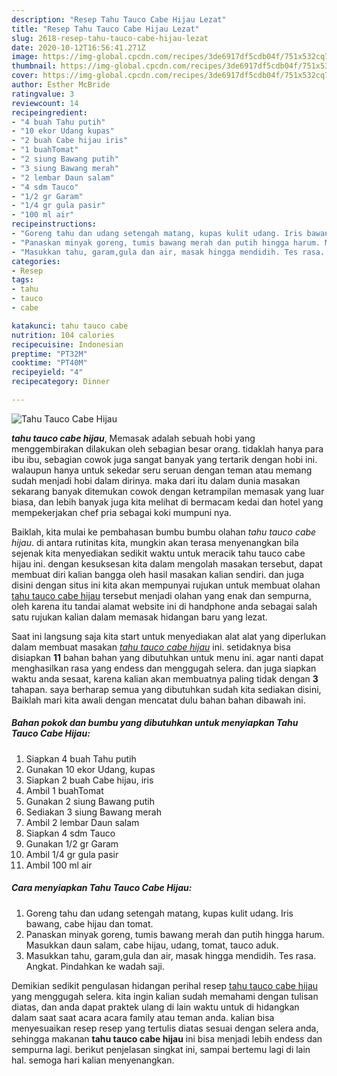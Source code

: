```yaml
---
description: "Resep Tahu Tauco Cabe Hijau Lezat"
title: "Resep Tahu Tauco Cabe Hijau Lezat"
slug: 2618-resep-tahu-tauco-cabe-hijau-lezat
date: 2020-10-12T16:56:41.271Z
image: https://img-global.cpcdn.com/recipes/3de6917df5cdb04f/751x532cq70/tahu-tauco-cabe-hijau-foto-resep-utama.jpg
thumbnail: https://img-global.cpcdn.com/recipes/3de6917df5cdb04f/751x532cq70/tahu-tauco-cabe-hijau-foto-resep-utama.jpg
cover: https://img-global.cpcdn.com/recipes/3de6917df5cdb04f/751x532cq70/tahu-tauco-cabe-hijau-foto-resep-utama.jpg
author: Esther McBride
ratingvalue: 3
reviewcount: 14
recipeingredient:
- "4 buah Tahu putih"
- "10 ekor Udang kupas"
- "2 buah Cabe hijau iris"
- "1 buahTomat"
- "2 siung Bawang putih"
- "3 siung Bawang merah"
- "2 lembar Daun salam"
- "4 sdm Tauco"
- "1/2 gr Garam"
- "1/4 gr gula pasir"
- "100 ml air"
recipeinstructions:
- "Goreng tahu dan udang setengah matang, kupas kulit udang. Iris bawang, cabe hijau dan tomat."
- "Panaskan minyak goreng, tumis bawang merah dan putih hingga harum. Masukkan daun salam, cabe hijau, udang, tomat, tauco aduk."
- "Masukkan tahu, garam,gula dan air, masak hingga mendidih. Tes rasa. Angkat. Pindahkan ke wadah saji."
categories:
- Resep
tags:
- tahu
- tauco
- cabe

katakunci: tahu tauco cabe 
nutrition: 104 calories
recipecuisine: Indonesian
preptime: "PT32M"
cooktime: "PT40M"
recipeyield: "4"
recipecategory: Dinner

---
```



![Tahu Tauco Cabe Hijau](https://img-global.cpcdn.com/recipes/3de6917df5cdb04f/751x532cq70/tahu-tauco-cabe-hijau-foto-resep-utama.jpg)

<b><i>tahu tauco cabe hijau</i></b>, Memasak adalah sebuah hobi yang menggembirakan dilakukan oleh sebagian besar orang. tidaklah hanya para ibu ibu, sebagian cowok juga sangat banyak yang tertarik dengan hobi ini. walaupun hanya untuk sekedar seru seruan dengan teman atau memang sudah menjadi hobi dalam dirinya. maka dari itu dalam dunia masakan sekarang banyak ditemukan cowok dengan ketrampilan memasak yang luar biasa, dan lebih banyak juga kita melihat di bermacam kedai dan hotel yang mempekerjakan chef pria sebagai koki mumpuni nya.

Baiklah, kita mulai ke pembahasan bumbu bumbu olahan <i>tahu tauco cabe hijau</i>. di antara rutinitas kita, mungkin akan terasa menyenangkan bila sejenak kita menyediakan sedikit waktu untuk meracik tahu tauco cabe hijau ini. dengan kesuksesan kita dalam mengolah masakan tersebut, dapat membuat diri kalian bangga oleh hasil masakan kalian sendiri. dan juga disini dengan situs ini kita akan mempunyai rujukan untuk membuat olahan <u>tahu tauco cabe hijau</u> tersebut menjadi olahan yang enak dan sempurna, oleh karena itu tandai alamat website ini di handphone anda sebagai salah satu rujukan kalian dalam memasak hidangan baru yang lezat.




Saat ini langsung saja kita start untuk menyediakan alat alat yang diperlukan dalam membuat masakan <u><i>tahu tauco cabe hijau</i></u> ini. setidaknya bisa disiapkan <b>11</b> bahan bahan yang dibutuhkan untuk menu ini. agar nanti dapat menghasilkan rasa yang endess dan menggugah selera. dan juga siapkan waktu anda sesaat, karena kalian akan membuatnya paling tidak dengan <b>3</b> tahapan. saya berharap semua yang dibutuhkan sudah kita sediakan disini, Baiklah mari kita awali dengan mencatat dulu bahan bahan dibawah ini.

<!--inarticleads1-->

##### Bahan pokok dan bumbu yang dibutuhkan untuk menyiapkan Tahu Tauco Cabe Hijau:

1. Siapkan 4 buah Tahu putih
1. Gunakan 10 ekor Udang, kupas
1. Siapkan 2 buah Cabe hijau, iris
1. Ambil 1 buahTomat
1. Gunakan 2 siung Bawang putih
1. Sediakan 3 siung Bawang merah
1. Ambil 2 lembar Daun salam
1. Siapkan 4 sdm Tauco
1. Gunakan 1/2 gr Garam
1. Ambil 1/4 gr gula pasir
1. Ambil 100 ml air




<!--inarticleads2-->

##### Cara menyiapkan Tahu Tauco Cabe Hijau:

1. Goreng tahu dan udang setengah matang, kupas kulit udang. Iris bawang, cabe hijau dan tomat.
1. Panaskan minyak goreng, tumis bawang merah dan putih hingga harum. Masukkan daun salam, cabe hijau, udang, tomat, tauco aduk.
1. Masukkan tahu, garam,gula dan air, masak hingga mendidih. Tes rasa. Angkat. Pindahkan ke wadah saji.




Demikian sedikit pengulasan hidangan perihal resep <u>tahu tauco cabe hijau</u> yang menggugah selera. kita ingin kalian sudah memahami dengan tulisan diatas, dan anda dapat praktek ulang di lain waktu untuk di hidangkan dalam saat saat acara acara family atau teman anda. kalian bisa menyesuaikan resep resep yang tertulis diatas sesuai dengan selera anda, sehingga makanan <b>tahu tauco cabe hijau</b> ini bisa menjadi lebih endess dan sempurna lagi. berikut penjelasan singkat ini, sampai bertemu lagi di lain hal. semoga hari kalian menyenangkan.
